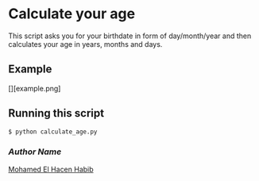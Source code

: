 # Calculate your age
This script asks you for your birthdate in form of day/month/year and then calculates your age in years, months and days.

## Example 
[][example.png]

## Running this script
```bash
$ python calculate_age.py
```

### *Author Name*
[Mohamed El Hacen Habib](https://github.com/mohamedelhacen)